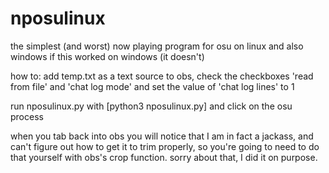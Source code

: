 # nposulinux
the simplest (and worst) now playing program for osu on linux and also windows if this worked on windows (it doesn't)

how to: add temp.txt as a text source to obs, check the checkboxes 'read from file' and 'chat log mode' and set the value of 'chat log lines' to 1

run nposulinux.py with
[python3 nposulinux.py]
and click on the osu process

when you tab back into obs you will notice that I am in fact a jackass, and can't figure out how to get it to trim properly, so you're going to need to do that yourself with obs's crop function. sorry about that, I did it on purpose.
